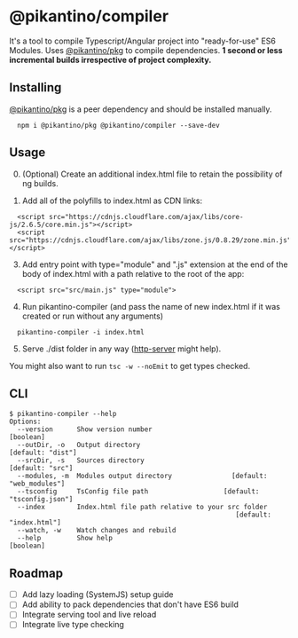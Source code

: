 # @pikantino/compiler

It's a tool to compile Typescript/Angular project into "ready-for-use" ES6 Modules. Uses [@pikantino/pkg](https://github.com/pikantino/pkg) to compile dependencies.
**1 second or less incremental builds irrespective of project complexity.**

## Installing

[@pikantino/pkg](https://github.com/pikantino/pkg) is a peer dependency and should be installed manually.

``` 
  npm i @pikantino/pkg @pikantino/compiler --save-dev 
```

## Usage

0. (Optional) Create an additional index.html file to retain the possibility of ng builds.

1. Add all of the polyfills to index.html as CDN links:
```
  <script src="https://cdnjs.cloudflare.com/ajax/libs/core-js/2.6.5/core.min.js"></script>
  <script src="https://cdnjs.cloudflare.com/ajax/libs/zone.js/0.8.29/zone.min.js"></script>
```

3. Add entry point with type="module" and ".js" extension at the end of the body of index.html with a path relative to the root of the app:
```
  <script src="src/main.js" type="module">
```

4. Run pikantino-compiler (and pass the name of new index.html if it was created or run without any arguments) 
```
  pikantino-compiler -i index.html
```

5. Serve ./dist folder in any way ([http-server](https://github.com/indexzero/http-server) might help).

You might also want to run ``` tsc -w --noEmit ``` to get types checked.

## CLI

```
$ pikantino-compiler --help
Options:
  --version      Show version number                                   [boolean]
  --outDir, -o   Output directory                              [default: "dist"]
  --srcDir, -s   Sources directory                              [default: "src"]
  --modules, -m  Modules output directory               [default: "web_modules"]
  --tsconfig     TsConfig file path                   [default: "tsconfig.json"]
  --index        Index.html file path relative to your src folder
                                                         [default: "index.html"]
  --watch, -w    Watch changes and rebuild
  --help         Show help                                             [boolean]
```

## Roadmap

- [ ] Add lazy loading (SystemJS) setup guide
- [ ] Add ability to pack dependencies that don't have ES6 build
- [ ] Integrate serving tool and live reload
- [ ] Integrate live type checking
